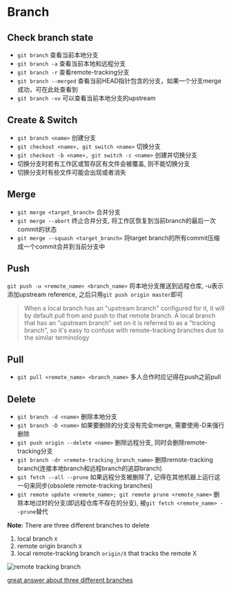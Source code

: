 # Branch

## Check branch state
* `git branch` 查看当前本地分支
* `git branch -a` 查看当前本地和远程分支
* `git branch -r` 查看remote-tracking分支
* `git branch --merged` 查看当前HEAD指针包含的分支，如果一个分支merge成功，可在此处查看到
* `git branch -vv` 可以查看当前本地分支的upstream

## Create & Switch
* `git branch <name>` 创建分支
* `git checkout <name>, git switch <name>` 切换分支
* `git checkout -b <name>, git switch -c <name>` 创建并切换分支
* 切换分支时若有工作区或暂存区有文件会被覆盖, 则不能切换分支
* 切换分支时有些文件可能会出现或者消失

## Merge
* `git merge <target_branch>` 合并分支
* `git merge --abort` 终止合并分支, 将工作区恢复到当前branch的最后一次commit的状态
* `git merge --squash <target_branch>` 将target branch的所有commit压缩成一个commit合并到当前分支中

## Push
`git push -u <remote_name> <branch_name>` 将本地分支推送到远程仓库, -u表示添加upstream reference, 之后只用`git push origin master`即可

> When a local branch has an "upstream branch" configured for it, it will by default pull from and push to that remote branch.
> A local branch that has an "upstream branch" set on it is referred to as a "tracking branch", so it's easy to confuse with
> remote-tracking branches due to the similar terminology

## Pull
* `git pull <remote_name> <branch_name>` 多人合作时应记得在push之前pull

## Delete
* `git branch -d <name>` 删除本地分支
* `git branch -D <name>` 如果要删除的分支没有完全merge, 需要使用-D来强行删除
* `git push origin --delete <name>` 删除远程分支, 同时会删除remote-tracking分支
* `git branch -dr <remote-tracking_branch_name>` 删除remote-tracking branch(连接本地branch和远程branch的追踪branch) 
* `git fetch --all --prune` 如果远程分支被删除了, 记得在其他机器上运行这一句来同步(obsolete remote-tracking branches)
* `git remote update <remote_name>; git remote prune <remote_name>` 删除本地过时的分支(即远程仓库不存在的分支), 被`git fetch <remote_name> --prune`替代

**Note:**
There are three different branches to delete
1. local branch `X`
2. remote origin branch `X`
3. local remote-tracking branch `origin/X` that tracks the remote X

![remote tracking branch](https://gitee.com/againxx/image-storage/raw/master/images/NLAqw.png)

[great answer about three different branches](https://stackoverflow.com/a/23961231)
